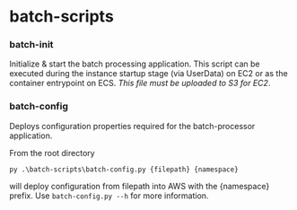 # batch-scripts


### batch-init
Initialize & start the batch processing application.  This script can be executed during the instance startup stage (via UserData) on EC2 or as the container entrypoint on ECS.  *This file must be uploaded to S3 for EC2*.

### batch-config

Deploys configuration properties required for the batch-processor application. 

From the root directory

    py .\batch-scripts\batch-config.py {filepath} {namespace}

 will deploy configuration from filepath into AWS with the {namespace} prefix.  Use `batch-config.py --h` for more information.